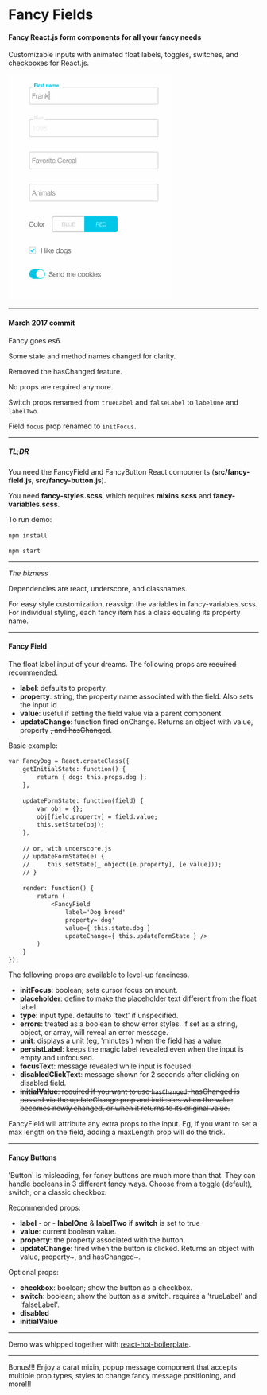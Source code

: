 
# Fancy Fields

#### Fancy React.js form components for all your fancy needs

Customizable inputs with animated float labels, toggles, switches, and checkboxes for React.js.

![image](https://raw.githubusercontent.com/emmya/fancy-fields/master/src/images/fancyexample2.gif)

---

#### March 2017 commit

Fancy goes es6. 

Some state and method names changed for clarity. 

Removed the hasChanged feature.

No props are required anymore.

Switch props renamed from `trueLabel` and `falseLabel` to `labelOne` and `labelTwo`.

Field `focus` prop renamed to `initFocus`.

---


##### TL;DR

You need the FancyField and FancyButton React components (**src/fancy-field.js**, **src/fancy-button.js**).

You need **fancy-styles.scss**, which requires **mixins.scss** and **fancy-variables.scss**. 

To run demo:

```npm install```

```npm start```


---

*The bizness*

Dependencies are react, underscore, and classnames.

For easy style customization, reassign the variables in fancy-variables.scss.  For individual styling, each fancy item has a class equaling its property name. 

---

#### Fancy Field

The float label input of your dreams. The following props are ~~required~~ recommended.

- **label**: defaults to property.
- **property**: string, the property name associated with the field. Also sets the input id
- **value**: useful if setting the field value via a parent component.
- **updateChange**: function fired onChange. Returns an object with value, property ~~, and hasChanged~~.

Basic example:

```
var FancyDog = React.createClass({
    getInitialState: function() {
        return { dog: this.props.dog };
    },

    updateFormState: function(field) {
        var obj = {};
        obj[field.property] = field.value;
        this.setState(obj);
    },

    // or, with underscore.js
    // updateFormState(e) {
    //     this.setState(_.object([e.property], [e.value]));
    // }

    render: function() {
        return (
            <FancyField 
                label='Dog breed'
                property='dog'
                value={ this.state.dog }
                updateChange={ this.updateFormState } />
        )
    }
});
```


The following props are available to level-up fanciness.

- **initFocus**: boolean; sets cursor focus on mount.
- **placeholder**: define to make the placeholder text different from the float label.
- **type**: input type. defaults to 'text' if unspecified.
- **errors**: treated as a boolean to show error styles. If set as a string, object, or array, will reveal an error message.
- **unit**: displays a unit (eg, 'minutes') when the field has a value.
- **persistLabel**: keeps the magic label revealed even when the input is empty and unfocused.
- **focusText**: message revealed while input is focused.
- **disabledClickText**: message shown for 2 seconds after clicking on disabled field.
- ~~**initialValue**: required if you want to use ```hasChanged```. hasChanged is passed via the updateChange prop and indicates when the value becomes newly changed, or when it returns to its original value.~~

FancyField will attribute any extra props to the input. Eg, if you want to set a max length on the field, adding a maxLength prop will do the trick.


---


#### Fancy Buttons

'Button' is misleading, for fancy buttons are much more than that. They can handle booleans in 3 different fancy ways. Choose from a toggle (default), switch, or a classic checkbox.

Recommended props:

- **label** - or -  **labelOne** & **labelTwo** if **switch** is set to true
- **value**: current boolean value.
- **property**: the property associated with the button.
- **updateChange**: fired when the button is clicked. Returns an object with value, property~, and hasChanged~.

Optional props:

- **checkbox**: boolean; show the button as a checkbox.
- **switch**: boolean; show the button as a switch. requires a 'trueLabel' and 'falseLabel'.
- **disabled**
- **initialValue**


---

Demo was whipped together with [react-hot-boilerplate](https://github.com/gaearon/react-hot-boilerplate).

 
---

Bonus!!! Enjoy a carat mixin, popup message component that accepts multiple prop types, styles to change fancy message positioning, and more!!!